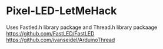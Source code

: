 # Pixel-LED-LetMeHack
Uses Fastled.h library package and Thread.h library packaage
https://github.com/FastLED/FastLED
https://github.com/ivanseidel/ArduinoThread

